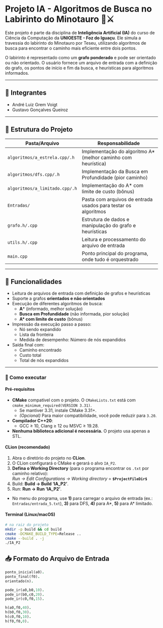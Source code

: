 # Projeto IA - Algoritmos de Busca no Labirinto do Minotauro 🧠⚔️

Este projeto é parte da disciplina de **Inteligência Artificial (IA)** do curso de Ciência da Computação da **UNIOESTE - Foz do Iguaçu**. Ele simula a travessia do labirinto do Minotauro por Teseu, utilizando algoritmos de busca para encontrar o caminho mais eficiente entre dois pontos.

O labirinto é representado como um **grafo ponderado** e pode ser orientado ou não orientado. O usuário fornece um arquivo de entrada com a definição do grafo, os pontos de início e fim da busca, e heurísticas para algoritmos informados.

---

## 👥 Integrantes

- André Luiz Grem Voigt
- Gustavo Gonçalves Queiroz

---

## 📁 Estrutura do Projeto

| Pasta/Arquivo                  | Responsabilidade                                               |
|--------------------------------|----------------------------------------------------------------|
| `algoritmos/a_estrela.cpp/.h`  | Implementação do algoritmo A\* (melhor caminho com heurística) |
| `algoritmos/dfs.cpp/.h`        | Implementação da Busca em Profundidade (pior caminho)          |
| `algoritmos/a_limitado.cpp/.h` | Implementação do A\* com limite de custo (bônus)               |
| `Entradas/`   | Pasta com arquivos de entrada usados para testar os algoritmos |
| `grafo.h/.cpp`                 | Estrutura de dados e manipulação do grafo e heurísticas        |
| `utils.h/.cpp`                 | Leitura e processamento do arquivo de entrada                  |
| `main.cpp`                     | Ponto principal do programa, onde tudo é orquestrado           |

---

## 🧩 Funcionalidades

- Leitura de arquivos de entrada com definição de grafos e heurísticas
- Suporte a grafos **orientados e não orientados**
- Execução de diferentes algoritmos de busca:
    - **A*** (informado, melhor solução)
    - **Busca em Profundidade** (não informada, pior solução)
    - **A\* com limite de custo** (bônus)
- Impressão da execução passo a passo:
    - Nó sendo expandido
    - Lista da fronteira
    - Medida de desempenho: Número de nós expandidos
- Saída final com:
    - Caminho encontrado
    - Custo total
    - Total de nós expandidos

---

### 🚀 Como executar

#### Pré-requisitos
- **CMake** compatível com o projeto. O `CMakeLists.txt` está com `cmake_minimum_required(VERSION 3.31)`.
  - Se mantiver 3.31, instale CMake 3.31+.
  - *(Opcional)* Para maior compatibilidade, você pode reduzir para `3.20`.
- **Compilador C++20**:
  - GCC ≥ 10, Clang ≥ 12 ou MSVC ≥ 19.28.
- **Nenhuma biblioteca adicional é necessária.** O projeto usa apenas a STL.

#### CLion (recomendado)
1. Abra o diretório do projeto no **CLion**.
2. O CLion configurará o CMake e gerará o alvo `IA_P2`.
3. **Defina o Working Directory** (para o programa encontrar os `.txt` por caminho relativo):  
   *Run → Edit Configurations → Working directory* = **`$ProjectFileDir$`**
4. Build: **Build → Build ‘IA_P2’**.
5. Run: **Run → Run ‘IA_P2’**.
  - No menu do programa, use **1)** para carregar o arquivo de entrada (ex.: `Entradas/entrada_5.txt`), **3)** para DFS, **4)** para A*, **5)** para A* limitado.

#### Terminal (Linux/macOS)
```bash
# na raiz do projeto
mkdir -p build && cd build
cmake -DCMAKE_BUILD_TYPE=Release ..
cmake --build . -j
./IA_P2

```

## 📥 Formato do Arquivo de Entrada

```prolog
ponto_inicial(a0).
ponto_final(f0).
orientado(n).

pode_ir(a0,b0,10).
pode_ir(b0,c0,20).
pode_ir(c0,f0,15).

h(a0,f0,40).
h(b0,f0,30).
h(c0,f0,10).
h(f0,f0,0).
